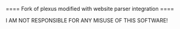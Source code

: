 ==== Fork of plexus modified with website parser integration  ====

I AM NOT RESPONSIBLE FOR ANY MISUSE OF THIS SOFTWARE!
